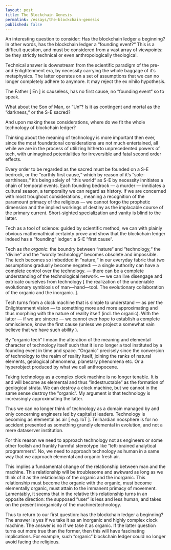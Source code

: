 ```yaml
---
layout: post
title: The Blockchain Genesis
permalink: /essays/the-blockchain-genesis
published: false
---
```


An interesting question to consider: Has the blockchain ledger a beginning? In other words, has the blockchain ledger a “founding event?“ This is a difficult question, and must be considered from a vast array of viewpoints: be they strictly technical or even anthropologically theological.

Technical answer is downstream from the scientific paradigm of the pre- and Enlightenment era, by necessity carrying the whole baggage of it‘s metaphysics. The latter operates on a set of assumptions that we can no longer completely adhere to anymore. It may reject the ex nihilo hypothesis.

The Father [ En ] is causeless, has no first cause, no “founding event“ so to speak. 

What about the Son of Man, or “Un“? Is it as contingent and mortal as the “darkness,“ or the S-E sacred?

And upon making these considerations, where do we fit the whole technology of blockchain ledger?

Thinking about the meaning of technology is more important then ever, since the most foundational considerations are not much entertained, all while we are in the process of utilizing hitherto unprecedented powers of tech, with unimagined potentialities for irreversible and fatal second order effects. 

Every order to be regarded as the sacred must be founded on a S-E bedrock, or the “earthly first cause,“ which by reason of it‘s “sole-earthiness,“ it‘s being solely of “this world“ as S-E by necessity innitiates a chain of temporal events. Each founding bedrock — a murder — innitiates a cultural season, a temporality we can regard as history. If we are concerned with most troughout considerations ‚ meaning a recognition of the paramount primacy of the religious — we cannot forgo the prophetic dimension and the implied workings of destiny as the implacable course of the primary current. Short-sighted specialization and vanity is blind to the latter.

Tech as a tool of science: guided by scientific method, we can with plainly obvious mathemathical certainty prove and show that the blockchain ledger indeed has a “founding“ ledger: a S-E “first cause“.

Tech as _the organic_: the boundry between “nature“ and “technology,“ the “divine“ and the “wordly technology“ becomes obsolete and impossible. The tech becomes so imbedded in “nature,“ in our everyday fabric that two assumptions gradually become negated:
— a single authority can have a complete control over the technology.
— there can be a complete understanding of the technological network.
— we can live disengage and extricate ourselves from technology [ the realization of the undeniable evolutionary symbiosis of man—hand—tool. The evolutionary collaboration of the organic and the inorganic. ].

Tech turns from a clock machine that is simple to understand — as per the Enlightenment vision — to something more and more approximating and thus morphing with the nature of reality itself (incl. the organic). With the latter — if we are sincere — we cannot ever hope to establish a complete omniscience, know the first cause (unless we project a somewhat vain believe that we have such ability ).

By “organic tech“ I mean the alteration of the meaning and elemental character of technology itself such that it is no longer a tool instituted by a founding event in time and space. “Organic“ precisely since the conversion of technology to the realm of reality itself, joining the ranks of natural elements, geological phenomena, planetary phenomena etc. Or a hyperobject produced by what we call anthropocene.

Taking technology as a complex clock machine is no longer tenable. It is and will become as elemental and thus “indestructable“ as the formation of geological strata. We can destroy a clock machine, but we cannot in the same sense destroy the “organic“. My argument is that technology is increasingly approximating the latter.

Thus we can no longer think of technology as a domain managed by and only concerning engineers led by capitalist leaders. Technology is becoming as elemental as air [ e.g. IoT ]. Teilhardian noosphere is for no accident presented as something grandly elemental in evolution, and not a mere dataserver institution.

For this reason we need to approach technology not as engineers or some other foolish and frankly harmful stereotype like “left-brained analytical programmers“. No, we need to approach technology as human in a same way that we approach elemental and organic fresh air. 

This implies a fundamental change of the relationship between man and the machine. This relationship will be troublesome and awkward as long as we think of it as the relationship of the organic and the inorganic. This relationship must become the organic with the organic, must become elementally organic, must attain to the immanent primacy of movement. Lamentably, it seems that in the relative this relationship turns in an opposite direction: the supposed “user“ is less and less human, and takes on the present inorganicity of the machine/technology. 

Thus to return to our first question: has the blockchain ledger a beginning? The answer is yes if we take it as an inorganic and highly complex clock machine. The answer is no if we take it as organic. If the latter question turns out more true than the former, then this will have fascinating implications. For example, such “organic“ blockchain ledger could no longer avoid facing the religious.
